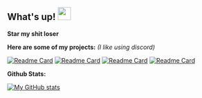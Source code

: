 ## What's up! <img src="https://raw.githubusercontent.com/MartinHeinz/MartinHeinz/master/wave.gif" width="30px">

**Star my shit loser**

**Here are some of my projects:**  *(I like using discord)*

[![Readme Card](https://github-readme-stats.vercel.app/api/pin/?username=7uk&repo=DGC&show_icons=true&theme=radical)](https://github.com/7uk/DGC)
[![Readme Card](https://github-readme-stats.vercel.app/api/pin/?username=7uk&repo=DiscoRPC&show_icons=true&theme=radical)](https://github.com/7uk/DiscoRPC)
[![Readme Card](https://github-readme-stats.vercel.app/api/pin/?username=7uk&repo=GitCheck&show_icons=true&theme=radical)](https://github.com/7uk/GitCheck)
[![Readme Card](https://github-readme-stats.vercel.app/api/pin/?username=7uk&repo=GrabJS&show_icons=true&theme=radical)](https://github.com/7uk/GrabJS)

**Github Stats:**

[![My GitHub stats](https://github-readme-stats.vercel.app/api?username=7uk&theme=radical)](https://github.com/7uk/discord-ddos-bot)



